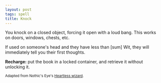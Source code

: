 ```yaml
---
layout: post
tags: spell
title: Knock
---
```

You knock on a closed object, forcing it open with a loud bang. This works on doors, windows, chests, etc.

If used on someone's head and they have less than [sum] Wit, they will immediately tell you their first thoughts.

<b>Recharge:</b> put the book in a locked container, and retrieve it without unlocking it.

<small>Adapted from Nothic's Eye's [Heartless wizard](https://nothicseye.blogspot.com/2022/12/heartless-class-wizard-of-outshire.html?m=0).</small>
